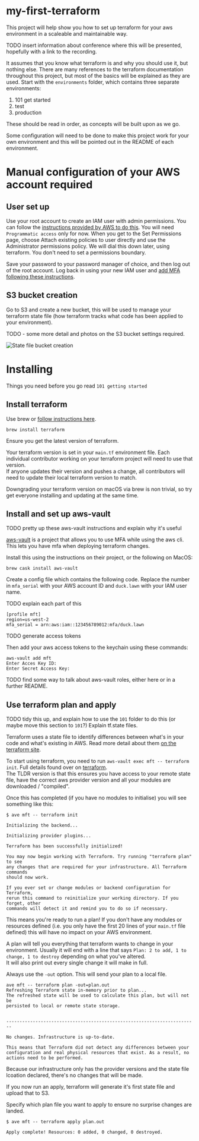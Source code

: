 # my-first-terraform  

This project will help show you how to set up terraform for your aws environment in a scaleable and maintainable way.  

TODO insert information about conference where this will be presented, hopefully with a link to the recording.

It assumes that you know what terraform is and why you should use it, but nothing else. 
There are many references to the terraform documentation throughout this project, but most of the basics will be explained as they are used.
Start with the `environments` folder, which contains three separate environments:

1. 101 get started
2. test
3. production

These should be read in order, as concepts will be built upon as we go.  

Some configuration will need to be done to make this project work for your own environment and this will be pointed out in the README of each environment. 


# Manual configuration of your AWS account required

## User set up
Use your root account to create an IAM user with admin permissions. You can follow the [instructions provided by AWS to do this](https://docs.aws.amazon.com/IAM/latest/UserGuide/id_users_create.html#id_users_create_console).
You will need `Programmatic access` only for now. When you get to the Set Permissions page, choose Attach existing policies to user directly and use the Administrator permissions policy. We will dial this down later, using terraform. You don't need to set a permissions boundary.

Save your password to your password manager of choice, and then log out of the root account. Log back in using your new IAM user and [add MFA following these instructions](https://docs.aws.amazon.com/IAM/latest/UserGuide/id_credentials_mfa_enable_virtual.html).

## S3 bucket creation

Go to S3 and create a new bucket, this will be used to manage your terraform state file (how terraform tracks what code has been applied to your environment).

TODO - some more detail and photos on the S3 bucket settings required.

![State file bucket creation](../../images/create_s3_bucket.png)  

# Installing

Things you need before you go read `101 getting started`

## Install terraform

Use brew or [follow instructions here](https://www.terraform.io/downloads.html).

`brew install terraform`  

Ensure you get the latest version of terraform.  

Your terraform version is set in your `main.tf` environment file. Each individual contributor working on your terraform project will need to use that version.  
If anyone updates their version and pushes a change, all contributors will need to update their local terraform version to match.

Downgrading your terraform version on macOS via brew is non trivial, so try get everyone installing and updating at the same time.


## Install and set up aws-vault

TODO pretty up these aws-vault instructions and explain why it's useful

[aws-vault](https://github.com/99designs/aws-vault) is a project that allows you to use MFA while using the aws cli. This lets you have mfa when deploying terraform changes.

Install this using the instructions on their project, or the following on MacOS: 

`brew cask install aws-vault`  

Create a config file which contains the following code. Replace the number in `mfa_serial` with your AWS account ID and `duck.lawn` with your IAM user name.  

TODO explain each part of this
```
[profile mft]
region=us-west-2
mfa_serial = arn:aws:iam::123456789012:mfa/duck.lawn
```

TODO generate access tokens

Then add your aws access tokens to the keychain using these commands:  
```
aws-vault add mft
Enter Acces Key ID:  
Enter Secret Access Key:  
```

TODO find some way to talk about aws-vault roles, either here or in a further README.

## Use terraform plan and apply

TODO tidy this up, and explain how to use the `101` folder to do this (or maybe move this section to `101`?) Explain tf.state files.

Terraform uses a state file to identify differences between what's in your code and what's existing in AWS. Read more detail about them [on the terraform site](https://www.terraform.io/docs/state/purpose.html).  

To start using terraform, you need to run `aws-vault exec mft -- terraform init`. Full details found over on [terraform](https://www.terraform.io/docs/commands/init.html).  
The TLDR version is that this ensures you have access to your remote state file, have the correct aws provider version and all your modules are downloaded / "compiled".

Once this has completed (if you have no modules to initialise) you will see something like this:
```
$ ave mft -- terraform init

Initializing the backend...

Initializing provider plugins...

Terraform has been successfully initialized!

You may now begin working with Terraform. Try running "terraform plan" to see
any changes that are required for your infrastructure. All Terraform commands
should now work.

If you ever set or change modules or backend configuration for Terraform,
rerun this command to reinitialize your working directory. If you forget, other
commands will detect it and remind you to do so if necessary.
```

This means you're ready to run a plan! If you don't have any modules or resources defined (i.e. you only have the first 20 lines of your `main.tf` file defined) this will have no impact on your AWS environment.

A plan will tell you everything that terraform wants to change in your environment. Usually it will end with a line that says `Plan: 2 to add, 1 to change, 1 to destroy` depending on what you've altered.  
It will also print out every single change it will make in full.  

Always use the `-out` option. This will send your plan to a local file.  
```
ave mft -- terraform plan -out=plan.out
Refreshing Terraform state in-memory prior to plan...
The refreshed state will be used to calculate this plan, but will not be
persisted to local or remote state storage.


------------------------------------------------------------------------

No changes. Infrastructure is up-to-date.

This means that Terraform did not detect any differences between your
configuration and real physical resources that exist. As a result, no
actions need to be performed.
```

Because our infrastructure only has the provider versions and the state file lcoation declared, there's no changes that will be made.

If you now run an apply, terraform will generate it's first state file and upload that to S3.  

Specify which plan file you want to apply to ensure no surprise changes are landed.  
```
$ ave mft -- terraform apply plan.out

Apply complete! Resources: 0 added, 0 changed, 0 destroyed.
```

#